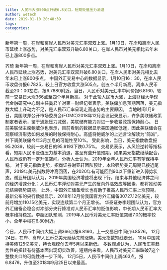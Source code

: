 ```yaml
---
title: 人民币大涨500点升破6.8关口，短期贬值压力消退
author: wetech
date: 2019-01-10 20:48:39
tags: 
categories: 
---
```

新年第一周，在岸和离岸人民币对美元汇率双双上涨。1月10日，在岸和离岸人民币延续上涨态势，对美元汇率双双升破6.80关口，在岸人民币对美元相比去年末已上涨800多点。
<!-- more -->
齐琦
新年第一周，在岸和离岸人民币对美元汇率双双上涨。1月10日，在岸和离岸人民币延续上涨态势，对美元汇率双双升破6.80关口，在岸人民币对美元相比去年末已上涨800多点。
中国外汇交易中心的数据显示，1月10日16：30，在岸人民币收盘价报6.7825，较上日官方收盘大涨505点，创五个半月新高。离岸人民币截至20：00左右，报6.7880附近。当日，人民币对美元汇率中间价报6.8160，较前一交易日大涨366点至四个半月新高。
对于此轮人民币大涨，上海财经大学现代金融研究中心副主任奚君羊对第一财经记者表示，美联储加息预期回落，美元指数大幅上升动力不足，是人民币汇率呈现走高态势的主要原因。
当地时间1月9日，美国联邦公开市场委员会(FOMC)2018年12月会议记录显示，许多美联储政策制定者表示，鉴于通胀压力减弱，美联储有能力对进一步收紧政策保持耐心。
日前美联储主席鲍威尔也表示，目前看到的数据显示美国通胀低迷，因此美联储会在观察经济形势如何发展的时候保持耐心。高盛将鲍威尔的上述言论解读为“鸽派”，并下调美联储今年3月加息的可能性至10%。
受此影响，当日，美元指数收盘报95.2039，较前一交易日的95.9193下跌0.75%。
交易员表示，从风险逆转等指标看，短期人民币贬值压力基本消退，甚至有些升值预期，如果美元指数继续配合，人民币或仍有一定升值空间。分析人士认为，2019年全年人民币汇率有望保持平稳。
对于美元指数走势，招商证券谢亚轩团队预计，本轮强势美元周期已接近尾声，2019年美元指数将冲高回落，在2020年有可能回到90以下重新进入弱势状态。谢亚轩团队认为，2019年美国经济增速将出现下行，结束与其他经济体之间的经济增速分化；人民币汇率浮动对美元产生的反向外溢效应等因素，都将推动美元结束强势周期。
此外，中国外汇储备增长也有助于推高人民币汇率上涨预期。最新公布的央行数据显示，2018年12月份我国官方外汇储备30727.12亿美元，较前月增加110.15亿美元，实现连续第二个月正增长。
华泰证券李超团队认为，官方外汇储备企稳会对冲部分央行降准对人民币汇率的贬值影响，中长期人民币汇率大概率维持稳定。李超团队预测，2019年人民币对美元汇率贬值突破7.0的概率较小，全年中枢在6.80附近。
 
 
今日，人民币中间价大幅上调366点报6.8160，上一交易日中间价6.8526。
12月24日，在岸、离岸人民币兑美元延续先前涨势。美元指数短线走弱。
10月中国减持美债125亿美元，持仓规模创去年5月以来新低。
多数观点认为，人民币汇率趋势性的扭转有待基本面出现切实改善，短期内来看，人民币对美元汇率跌破7这个整数关口的可能性进一步下降。
12月5日，人民币中间价上调463点，报6.8476，升值至2018年9月25日以来最高。
